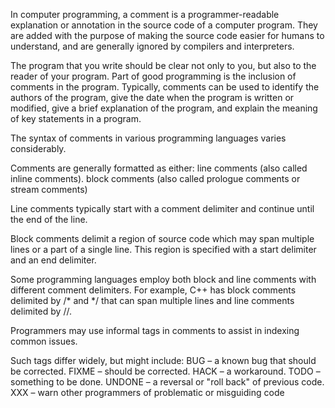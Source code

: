 In computer programming, a comment is a programmer-readable explanation or annotation in the source code of a computer program. They are added with the purpose of making the source code easier for humans to understand, and are generally ignored by compilers and interpreters.

The program that you write should be clear not only to you, but also to the reader of your program. Part of good programming is the inclusion of comments in the program. Typically, comments can be used to identify the authors of the program, give the date when the program is written or modified, give a brief explanation of the program, and explain the meaning of key statements in a program.

The syntax of comments in various programming languages varies considerably.

Comments are generally formatted as either:
  line comments (also called inline comments).
  block comments (also called prologue comments or stream comments)

Line comments typically start with a comment delimiter and continue until the end of the line.

Block comments delimit a region of source code which may span multiple lines or a part of a single line. This region is specified with a start delimiter and an end delimiter.

Some programming languages employ both block and line comments with different comment delimiters. For example, C++ has block comments delimited by /* and */ that can span multiple lines and line comments delimited by //.


Programmers may use informal tags in comments to assist in indexing common issues.

Such tags differ widely, but might include:
  BUG – a known bug that should be corrected.
  FIXME – should be corrected.
  HACK – a workaround.
  TODO – something to be done.
  UNDONE – a reversal or "roll back" of previous code.
  XXX – warn other programmers of problematic or misguiding code
